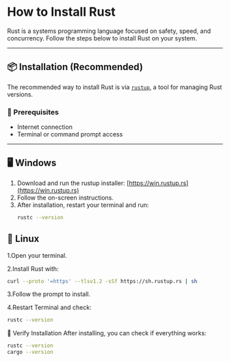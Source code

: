 # How to Install Rust

Rust is a systems programming language focused on safety, speed, and concurrency. Follow the steps below to install Rust on your system.

---

## 📦 Installation (Recommended)

The recommended way to install Rust is via [`rustup`](https://rustup.rs), a tool for managing Rust versions.

### 🧰 Prerequisites
- Internet connection
- Terminal or command prompt access

---

## 🖥️ Windows

1. Download and run the rustup installer:
   [https://win.rustup.rs](https://win.rustup.rs)
2. Follow the on-screen instructions.
3. After installation, restart your terminal and run:
   ```sh
   rustc --version
   ```


🐧 Linux
---

1.Open your terminal.

2.Install Rust with:

```sh
curl --proto '=https' --tlsv1.2 -sSf https://sh.rustup.rs | sh
```
3.Follow the prompt to install.

4.Restart Terminal and check:
```sh
rustc --version
```

🧪 Verify Installation
After installing, you can check if everything works:
```sh
rustc --version
cargo --version
```

